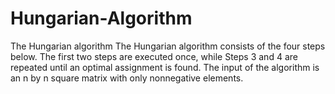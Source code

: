 # Hungarian-Algorithm
 The Hungarian algorithm The Hungarian algorithm consists of the four steps below. The first two steps are executed once,
 while Steps 3 and 4 are repeated until an optimal assignment is found. 
 The input of the algorithm is an n by n square matrix with only nonnegative elements.
